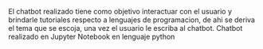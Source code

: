 El chatbot realizado tiene como objetivo interactuar con el usuario y brindarle tutoriales respecto a lenguajes de programacion, de ahi se deriva el tema que se escoja, una vez el usuario le escriba al chatbot.
Chatbot realizado en Jupyter Notebook en lenguaje python
